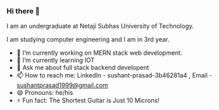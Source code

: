 ### Hi there 👋


I am an undergraduate at Netaji Subhas University of Technology.

I am studying computer engineering and I am in 3rd year.
 
- 🔭 I’m currently working on MERN stack web development.
- 🌱 I’m currently learning IOT
- 💬 Ask me about full stack backend developent
- 📫 How to reach me: LinkedIn - sushant-prasad-3b46281a4 , Email - sushantprasad1999@gmail.com
- 😄 Pronouns: he/his
- ⚡ Fun fact: The Shortest Guitar is Just 10 Microns!

